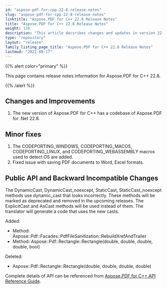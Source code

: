 ```yaml
---
id: "aspose-pdf-for-cpp-22-8-release-notes"
slug: "aspose-pdf-for-cpp-22-8-release-notes"
linktitle: "Aspose.PDF for C++ 22.8 Release Notes"
title: "Aspose.PDF for C++ 22.8 Release Notes"
weight: 120
description: "This article decsribes changes and updates in version 22.8 of Aspose.PDF for C++ library"
type: "repository"
layout: "release"
family_listing_page_title: "Aspose.PDF for C++ 22.8 Release Notes"
lastmod: "2022-08-17"
---
```


{{% alert color="primary" %}}

This page contains release notes information for Aspose.PDF for C++ 22.8.

{{% /alert %}}

## Changes and Improvements

1. The new version of Aspose.PDF for C++ has a codebase of Aspose.PDF for .Net 22.8.

## Minor fixes

1. The CODEPORTING_WINDOWS, CODEPORTING_MACOS, CODEPORTING_LINUX, and CODEPORTING_WEBASSEMBLY macros used to detect OS are added.
1. Fixed issue with saving PDF documents to Word, Excel formats.

## Public API and Backward Incompatible Changes

The DynamicCast, DynamicCast_noexcept, StaticCast, StaticCast_noexcept methods use dynamic_cast that looks incorrectly. These methods will be marked as deprecated and removed in the upcoming releases. The ExplicitCast and AsCast methods will be used instead of them. The translator will generate a code that uses the new casts.

Added:

* Method: Aspose::Pdf::Facades::PdfFileSanitization::RebuildXrefAndTrailer
* Method: Aspose::Pdf::Rectangle::Rectangle(double, double, double, double, bool)

Deleted:

* Aspose::Pdf::Rectangle::Rectangle(double, double, double, double)

Complete details of API can be referenced from [Aspose.PDF for C++ API Reference Guide](https://reference.aspose.com/pdf/cpp).
